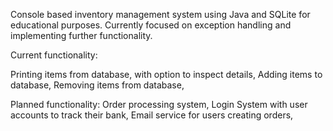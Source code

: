 Console based inventory management system using Java and SQLite for educational purposes.
Currently focused on exception handling and implementing further functionality.

Current functionality:

Printing items from database, with option to inspect details,
Adding items to database,
Removing items from database,

Planned functionality:
Order processing system,
Login System with user accounts to track their bank, 
Email service for users creating orders,
